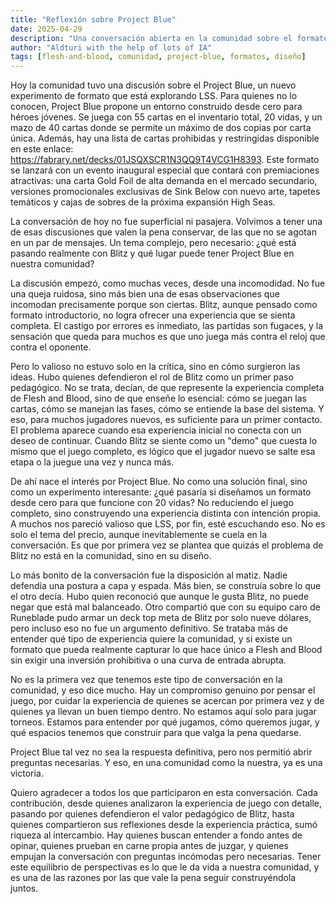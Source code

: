 ```yaml
---
title: "Reflexión sobre Project Blue"
date: 2025-04-29
description: "Una conversación abierta en la comunidad sobre el formato Project Blue de LSS, la experiencia de juego en Blitz y el compromiso por construir espacios más justos y completos."
author: "Aldturi with the help of lots of IA"
tags: [flesh-and-blood, comunidad, project-blue, formatos, diseño]
---
```


Hoy la comunidad tuvo una discusión sobre el Project Blue, un nuevo experimento de formato que está explorando LSS. Para quienes no lo conocen, Project Blue propone un entorno construido desde cero para héroes jóvenes. Se juega con 55 cartas en el inventario total, 20 vidas, y un mazo de 40 cartas donde se permite un máximo de dos copias por carta única. Además, hay una lista de cartas prohibidas y restringidas disponible en este enlace: https://fabrary.net/decks/01JSQXSCR1N3QQ9T4VCG1H8393. Este formato se lanzará con un evento inaugural especial que contará con premiaciones atractivas: una carta Gold Foil de alta demanda en el mercado secundario, versiones promocionales exclusivas de Sink Below con nuevo arte, tapetes temáticos y cajas de sobres de la próxima expansión High Seas.

La conversación de hoy no fue superficial ni pasajera. Volvimos a tener una de esas discusiones que valen la pena conservar, de las que no se agotan en un par de mensajes. Un tema complejo, pero necesario: ¿qué está pasando realmente con Blitz y qué lugar puede tener Project Blue en nuestra comunidad?

La discusión empezó, como muchas veces, desde una incomodidad. No fue una queja ruidosa, sino más bien una de esas observaciones que incomodan precisamente porque son ciertas. Blitz, aunque pensado como formato introductorio, no logra ofrecer una experiencia que se sienta completa. El castigo por errores es inmediato, las partidas son fugaces, y la sensación que queda para muchos es que uno juega más contra el reloj que contra el oponente.

Pero lo valioso no estuvo solo en la crítica, sino en cómo surgieron las ideas. Hubo quienes defendieron el rol de Blitz como un primer paso pedagógico. No se trata, decían, de que represente la experiencia completa de Flesh and Blood, sino de que enseñe lo esencial: cómo se juegan las cartas, cómo se manejan las fases, cómo se entiende la base del sistema. Y eso, para muchos jugadores nuevos, es suficiente para un primer contacto. El problema aparece cuando esa experiencia inicial no conecta con un deseo de continuar. Cuando Blitz se siente como un "demo" que cuesta lo mismo que el juego completo, es lógico que el jugador nuevo se salte esa etapa o la juegue una vez y nunca más.

De ahí nace el interés por Project Blue. No como una solución final, sino como un experimento interesante: ¿qué pasaría si diseñamos un formato desde cero para que funcione con 20 vidas? No reduciendo el juego completo, sino construyendo una experiencia distinta con intención propia. A muchos nos pareció valioso que LSS, por fin, esté escuchando eso. No es solo el tema del precio, aunque inevitablemente se cuela en la conversación. Es que por primera vez se plantea que quizás el problema de Blitz no está en la comunidad, sino en su diseño.

Lo más bonito de la conversación fue la disposición al matiz. Nadie defendía una postura a capa y espada. Más bien, se construía sobre lo que el otro decía. Hubo quien reconoció que aunque le gusta Blitz, no puede negar que está mal balanceado. Otro compartió que con su equipo caro de Runeblade pudo armar un deck top meta de Blitz por solo nueve dólares, pero incluso eso no fue un argumento definitivo. Se trataba más de entender qué tipo de experiencia quiere la comunidad, y si existe un formato que pueda realmente capturar lo que hace único a Flesh and Blood sin exigir una inversión prohibitiva o una curva de entrada abrupta.

No es la primera vez que tenemos este tipo de conversación en la comunidad, y eso dice mucho. Hay un compromiso genuino por pensar el juego, por cuidar la experiencia de quienes se acercan por primera vez y de quienes ya llevan un buen tiempo dentro. No estamos aquí solo para jugar torneos. Estamos para entender por qué jugamos, cómo queremos jugar, y qué espacios tenemos que construir para que valga la pena quedarse.

Project Blue tal vez no sea la respuesta definitiva, pero nos permitió abrir preguntas necesarias. Y eso, en una comunidad como la nuestra, ya es una victoria.

Quiero agradecer a todos los que participaron en esta conversación. Cada contribución, desde quienes analizaron la experiencia de juego con detalle, pasando por quienes defendieron el valor pedagógico de Blitz, hasta quienes compartieron sus reflexiones desde la experiencia práctica, sumó riqueza al intercambio. Hay quienes buscan entender a fondo antes de opinar, quienes prueban en carne propia antes de juzgar, y quienes empujan la conversación con preguntas incómodas pero necesarias. Tener este equilibrio de perspectivas es lo que le da vida a nuestra comunidad, y es una de las razones por las que vale la pena seguir construyéndola juntos.
